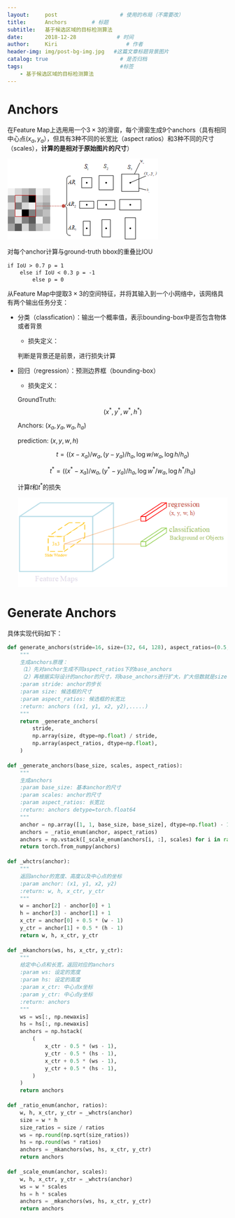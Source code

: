 ```yaml
---
layout:     post                    # 使用的布局（不需要改）
title:      Anchors        # 标题
subtitle:   基于候选区域的目标检测算法
date:       2018-12-28             # 时间
author:     Kiri                      # 作者
header-img: img/post-bg-img.jpg   #这篇文章标题背景图片
catalog: true                       # 是否归档
tags:                               #标签
    - 基于候选区域的目标检测算法
---
```


# Anchors

在Feature Map上选用用一个$3\times 3$的滑窗，每个滑窗生成9个anchors（具有相同中心点$(x_a,y_a）$，但具有3种不同的长宽比（aspect ratios）和3种不同的尺寸（scales），**计算的是相对于原始图片的尺寸**）

![pic1](https://github.com/caiwendi/caiwendi.github.io/raw/master/img/Anchors.png)

对每个anchor计算与ground-truth bbox的重叠比IOU

```
if IoU > 0.7 p = 1
	else if IoU < 0.3 p = -1
		else p = 0
```

从Feature Map中提取$3 \times 3$的空间特征，并将其输入到一个小网络中，该网络具有两个输出任务分支：

- 分类（classfication）：输出一个概率值，表示bounding-box中是否包含物体或者背景

  - 损失定义：

  判断是背景还是前景，进行损失计算

- 回归（regression）：预测边界框（bounding-box）

  - 损失定义：

  GroundTruth: $$(x^*,y^*,w^*,h^*)$$

  Anchors: $(x_a,y_a,w_a,h_a)$

  prediction: $(x,y,w,h)$

  $$
  t=((x-x_a)/w_a, (y-y_a)/h_a, \log w/w_a, \log h/h_a)
  $$

  $$
  t^*=((x^*-x_a)/w_a,(y^*-y_a)/h_a,\log w^*/w_a,\log h^*/h_a)
  $$





  计算$t$和$t^*$的损失

  ![pic2](https://github.com/caiwendi/caiwendi.github.io/raw/master/img/RPN.png)

# Generate Anchors

具体实现代码如下：

```python
def generate_anchors(stride=16, size=(32, 64, 128), aspect_ratios=(0.5, 1, 2)):
    """
    生成anchors原理：
    （1）先对anchor生成不同aspect_ratios下的base_anchors
    （2）再根据实际设计的anchor的尺寸，将base_anchors进行扩大，扩大倍数就是size / stride
    :param stride: anchor的步长
    :param size: 候选框的尺寸
    :param aspect_ratios: 候选框的长宽比
    :return: anchors ((x1, y1, x2, y2),.....)
    """
    return _generate_anchors(
        stride,
        np.array(size, dtype=np.float) / stride,
        np.array(aspect_ratios, dtype=np.float),
    )

def _generate_anchors(base_size, scales, aspect_ratios):
    """
    生成anchors
    :param base_size: 基本anchor的尺寸
    :param scales: anchor的尺寸
    :param aspect_ratios: 长宽比
    :return: anchors detype=torch.float64
    """
    anchor = np.array([1, 1, base_size, base_size], dtype=np.float) - 1
    anchors = _ratio_enum(anchor, aspect_ratios)
    anchors = np.vstack([_scale_enum(anchors[i, :], scales) for i in range(anchors.shape[0])])
    return torch.from_numpy(anchors)

def _whctrs(anchor):
    """
    返回anchor的宽度、高度以及中心点的坐标
    :param anchor: (x1, y1, x2, y2)
    :return: w, h, x_ctr, y_ctr
    """
    w = anchor[2] - anchor[0] + 1
    h = anchor[3] - anchor[1] + 1
    x_ctr = anchor[0] + 0.5 * (w - 1)
    y_ctr = anchor[1] + 0.5 * (h - 1)
    return w, h, x_ctr, y_ctr

def _mkanchors(ws, hs, x_ctr, y_ctr):
	"""
    给定中心点和长宽，返回对应的anchors
    :param ws: 设定的宽度
    :param hs: 设定的高度
    :param x_ctr: 中心点x坐标
    :param y_ctr: 中心点y坐标
    :return: anchors
    """
    ws = ws[:, np.newaxis]
    hs = hs[:, np.newaxis]
    anchors = np.hstack(
        (
            x_ctr - 0.5 * (ws - 1),
            y_ctr - 0.5 * (hs - 1),
            x_ctr + 0.5 * (ws - 1),
            y_ctr + 0.5 * (hs - 1),
        )
    )
    return anchors

def _ratio_enum(anchor, ratios):
    w, h, x_ctr, y_ctr = _whctrs(anchor)
    size = w * h
    size_ratios = size / ratios
    ws = np.round(np.sqrt(size_ratios))
    hs = np.round(ws * ratios)
    anchors = _mkanchors(ws, hs, x_ctr, y_ctr)
    return anchors

def _scale_enum(anchor, scales):
    w, h, x_ctr, y_ctr = _whctrs(anchor)
    ws = w * scales
    hs = h * scales
    anchors = _mkanchors(ws, hs, x_ctr, y_ctr)
    return anchors

```


















<html>
<head>
<title>MathJax TeX Test Page</title>
<script type="text/x-mathjax-config">
  MathJax.Hub.Config({tex2jax: {inlineMath: [['$','$'], ['\\(','\\)']]}});
</script>
<script type="text/javascript" async src="https://cdn.mathjax.org/mathjax/latest/MathJax.js?config=TeX-AMS_CHTML">
</script>
</head>
<body>

